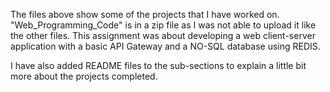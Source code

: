 The files above show some of the projects that I have worked on. "Web_Programming_Code" is in a zip file as I was not able to upload it like the other files. This assignment was about developing a web client-server application with a basic API Gateway and a NO-SQL database using REDIS.

I have also added README files to the sub-sections to explain a little bit more about the projects completed.
